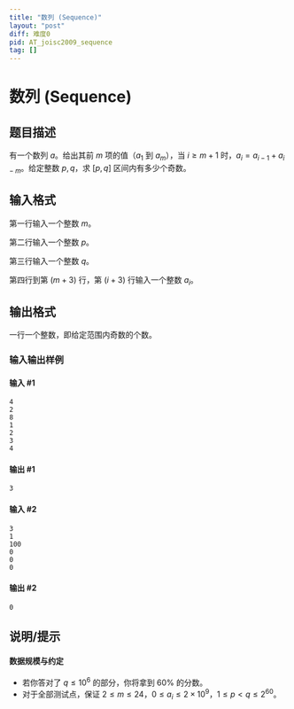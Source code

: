 ```yaml
---
title: "数列 (Sequence)"
layout: "post"
diff: 难度0
pid: AT_joisc2009_sequence
tag: []
---
```


# 数列 (Sequence)

## 题目描述

有一个数列 $a$。给出其前 $m$ 项的值（$a_1$ 到 $a_m$），当 $i\ge m+1$ 时，$a_i=a_{i-1}+a_{i-m}$。给定整数 $p,q$，求 $[p,q]$ 区间内有多少个奇数。

## 输入格式

第一行输入一个整数 $m$。

第二行输入一个整数 $p$。

第三行输入一个整数 $q$。

第四行到第 $(m+3)$ 行，第 $(i+3)$ 行输入一个整数 $a_i$。

## 输出格式

一行一个整数，即给定范围内奇数的个数。

### 输入输出样例

#### 输入 #1

```
4
2
8
1
2
3
4
```

#### 输出 #1

```
3
```

#### 输入 #2

```
3
1
100
0
0
0
```

#### 输出 #2

```
0
```

## 说明/提示

#### 数据规模与约定

- 若你答对了 $q\le 10^6$ 的部分，你将拿到 $60\%$ 的分数。
- 对于全部测试点，保证 $2\le m\le 24$，$0\le a_i\le 2\times 10^9$，$1\le p\lt q\le 2^{60}$。

